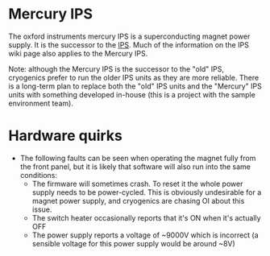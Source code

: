 # Mercury IPS

The oxford instruments mercury IPS is a superconducting magnet power supply. It is the successor to the [IPS](https://github.com/ISISComputingGroup/ibex_developers_manual/wiki/OxfordInstrumentsIPS). Much of the information on the IPS wiki page also applies to the Mercury IPS.

Note: although the Mercury IPS is the successor to the "old" IPS, cryogenics prefer to run the older IPS units as they are more reliable. There is a long-term plan to replace both the "old" IPS units and the "Mercury" IPS units with something developed in-house (this is a project with the sample environment team).

# Hardware quirks

- The following faults can be seen when operating the magnet fully from the front panel, but it is likely that software will also run into the same conditions:
  * The firmware will sometimes crash. To reset it the whole power supply needs to be power-cycled. This is obviously undesirable for a magnet power supply, and cryogenics are chasing OI about this issue.
  * The switch heater occasionally reports that it's ON when it's actually OFF
  * The power supply reports a voltage of ~9000V which is incorrect (a sensible voltage for this power supply would be around ~8V)